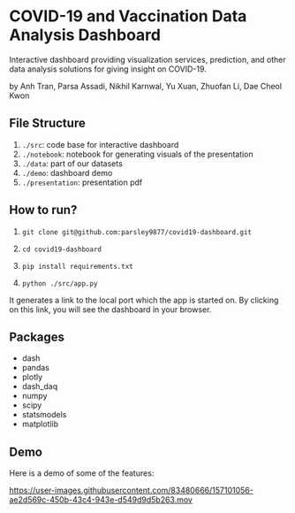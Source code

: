 # COVID-19 and Vaccination Data Analysis Dashboard

Interactive dashboard providing visualization services, prediction, and other data analysis solutions for giving insight on COVID-19.

by Anh Tran, Parsa Assadi, Nikhil Karnwal, Yu Xuan, Zhuofan Li, Dae Cheol Kwon

## File Structure

1. `./src`: code base for interactive dashboard
2. `./notebook`: notebook for generating visuals of the presentation
3. `./data`: part of our datasets
4. `./demo`: dashboard demo
5. `./presentation`: presentation pdf

## How to run?

1. `git clone git@github.com:parsley9877/covid19-dashboard.git`

2. `cd covid19-dashboard`
3. `pip install requirements.txt`
4. `python ./src/app.py`

It generates a link to the local port which the app is started on. By clicking on this link, you will see the dashboard in your browser.

## Packages
- dash
- pandas
- plotly
- dash_daq
- numpy
- scipy
- statsmodels
- matplotlib

## Demo

Here is a demo of some of the features:

https://user-images.githubusercontent.com/83480666/157101056-ae2d569c-450b-43c4-943e-d549d9d5b263.mov

